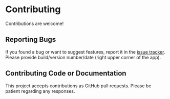 # Contributing

Contributions are welcome!

## Reporting Bugs

If you found a bug or want to suggest features, report it in the [issue tracker](https://github.com/resah/tablet-weaving/issues).
Please provide build/version number/date (right upper corner of the app).

## Contributing Code or Documentation

This project accepts contributions as GitHub pull requests. Please be patient regarding any responses.

